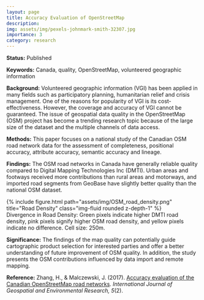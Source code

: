 ```yaml
---
layout: page
title: Accuracy Evaluation of OpenStreetMap
description: 
img: assets/img/pexels-johnmark-smith-32307.jpg
importance: 3
category: research
---
```


<b>Status:</b> Published

<b>Keywords:</b> Canada, quality, OpenStreetMap, volunteered geographic information

<b>Background:</b> Volunteered geographic information (VGI) has been applied in many fields such as participatory planning, humanitarian relief and crisis management. One of the reasons for popularity of VGI is its cost-effectiveness. However, the coverage and accuracy of VGI cannot be guaranteed. The issue of geospatial data quality in the OpenStreetMap (OSM) project has become a trending research topic because of the large size of the dataset and the multiple channels of data access. 

<b>Methods:</b> This paper focuses on a national study of the Canadian OSM road network data for the assessment of completeness, positional accuracy, attribute accuracy, semantic accuracy and lineage. 

<b>Findings:</b> The OSM road networks in Canada have generally reliable quality compared to Digital Mapping Technologies Inc (DMTI). Urban areas and footways received more contributions than rural areas and motorways, and imported road segments from GeoBase have slightly better quality than the national OSM dataset. 

<div class="row">
    <div class="col-sm mt-3 mt-md-0">
        {% include figure.html path="assets/img/OSM_road_density.png" title="Road Density" class="img-fluid rounded z-depth-1" %}
    </div>
</div>
<div class="caption">
    Divergence in Road Density: Green pixels indicate higher DMTI road density, pink pixels signify higher OSM road density, and yellow pixels indicate no difference. Cell size: 250m.
</div>

<b>Significance:</b> The findings of the map quality can potentially guide cartographic product selection for interested parties and offer a better understanding of future improvement of OSM quality. In addition, the study presents the OSM contributions influenced by data import and remote mapping.

<b>Reference:</b> Zhang, H., & Malczewski, J. (2017). <a href='https://dc.uwm.edu/ijger/vol5/iss2/1/'>Accuracy evaluation of the Canadian OpenStreetMap road networks</a>. <i>International Journal of Geospatial and Environmental Research, 5</i>(2).